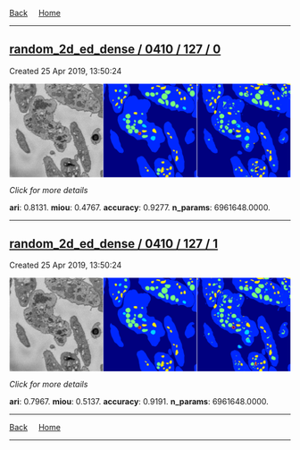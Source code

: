 
[Back](..)&nbsp;&nbsp;&nbsp;&nbsp;&nbsp;[Home](https://leapmanlab.github.io/snapshots)

---

<div class="summary"><a href="0"><h2>random_2d_ed_dense / 0410 / 127 / 0</h2></a><p>Created 25 Apr 2019, 13:50:24
</p><a href="0"><img src="0/media/summary.png" align="center"></a><p>
<i>Click for more details</i>
</p></div>

**ari**: 0.8131. **miou**: 0.4767. **accuracy**: 0.9277. **n_params**: 6961648.0000. 

---

<div class="summary"><a href="1"><h2>random_2d_ed_dense / 0410 / 127 / 1</h2></a><p>Created 25 Apr 2019, 13:50:24
</p><a href="1"><img src="1/media/summary.png" align="center"></a><p>
<i>Click for more details</i>
</p></div>

**ari**: 0.7967. **miou**: 0.5137. **accuracy**: 0.9191. **n_params**: 6961648.0000. 

---

[Back](..)&nbsp;&nbsp;&nbsp;&nbsp;&nbsp;[Home](https://leapmanlab.github.io/snapshots)

---